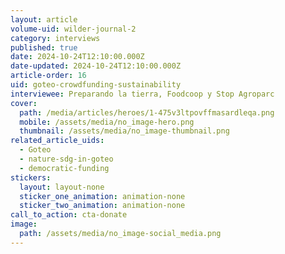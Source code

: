 ```yaml
---
layout: article
volume-uid: wilder-journal-2
category: interviews
published: true
date: 2024-10-24T12:10:00.000Z
date-updated: 2024-10-24T12:10:00.000Z
article-order: 16
uid: goteo-crowdfunding-sustainability
interviewee: Preparando la tierra, Foodcoop y Stop Agroparc
cover:
  path: /media/articles/heroes/1-475v3ltpovffmasardleqa.png
  mobile: /assets/media/no_image-hero.png
  thumbnail: /assets/media/no_image-thumbnail.png
related_article_uids:
  - Goteo
  - nature-sdg-in-goteo
  - democratic-funding
stickers:
  layout: layout-none
  sticker_one_animation: animation-none
  sticker_two_animation: animation-none
call_to_action: cta-donate
image:
  path: /assets/media/no_image-social_media.png
---
```

